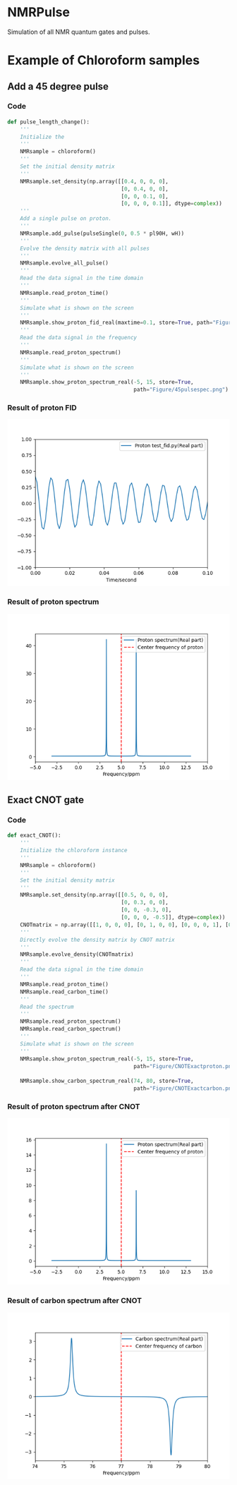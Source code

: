 # NMRPulse

Simulation of all NMR quantum gates and pulses.




# Example of Chloroform samples


## Add a 45 degree pulse

### Code

```python
def pulse_length_change():
    '''
    Initialize the
    '''
    NMRsample = chloroform()
    '''
    Set the initial density matrix
    '''
    NMRsample.set_density(np.array([[0.4, 0, 0, 0],
                                    [0, 0.4, 0, 0],
                                    [0, 0, 0.1, 0],
                                    [0, 0, 0, 0.1]], dtype=complex))
    '''
    Add a single pulse on proton.
    '''
    NMRsample.add_pulse(pulseSingle(0, 0.5 * pl90H, wH))
    '''
    Evolve the density matrix with all pulses
    '''
    NMRsample.evolve_all_pulse()
    '''
    Read the data signal in the time domain
    '''
    NMRsample.read_proton_time()
    '''
    Simulate what is shown on the screen
    '''
    NMRsample.show_proton_fid_real(maxtime=0.1, store=True, path="Figure/45pulsesFID.png")
    '''
    Read the data signal in the frequency
    '''
    NMRsample.read_proton_spectrum()
    '''
    Simulate what is shown on the screen
    '''
    NMRsample.show_proton_spectrum_real(-5, 15, store=True,
                                        path="Figure/45pulsespec.png")
```

### Result of proton FID
![alt text](https://github.com/yezhuoyang/NMRPulse/blob/main/Figure/45pulsesFID.png)

### Result of proton spectrum

![alt text](https://github.com/yezhuoyang/NMRPulse/blob/main/Figure/45pulsespec.png)


## Exact CNOT gate

### Code

```python
def exact_CNOT():
    '''
    Initialize the chloroform instance
    '''
    NMRsample = chloroform()
    '''
    Set the initial density matrix
    '''
    NMRsample.set_density(np.array([[0.5, 0, 0, 0],
                                    [0, 0.3, 0, 0],
                                    [0, 0, -0.3, 0],
                                    [0, 0, 0, -0.5]], dtype=complex))
    CNOTmatrix = np.array([[1, 0, 0, 0], [0, 1, 0, 0], [0, 0, 0, 1], [0, 0, 1, 0]], dtype=complex)
    '''
    Directly evolve the density matrix by CNOT matrix
    '''
    NMRsample.evolve_density(CNOTmatrix)
    '''
    Read the data signal in the time domain
    '''
    NMRsample.read_proton_time()
    NMRsample.read_carbon_time()
    '''
    Read the spectrum
    '''
    NMRsample.read_proton_spectrum()
    NMRsample.read_carbon_spectrum()
    '''
    Simulate what is shown on the screen
    '''
    NMRsample.show_proton_spectrum_real(-5, 15, store=True,
                                        path="Figure/CNOTExactproton.png")

    NMRsample.show_carbon_spectrum_real(74, 80, store=True,
                                        path="Figure/CNOTExactcarbon.png")
```


### Result of proton spectrum after CNOT

![alt text](https://github.com/yezhuoyang/NMRPulse/blob/main/Figure/CNOTExactproton.png)

### Result of carbon spectrum after CNOT

![alt text](https://github.com/yezhuoyang/NMRPulse/blob/main/Figure/CNOTExactcarbon.png)

